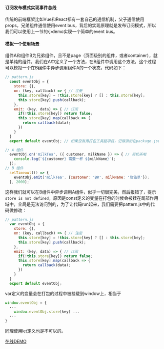 #### 订阅发布模式实现事件总线
传统的前端框架比如Vue和React都有一套自己的通信机制，父子通信使用props，兄弟组件通信使用event bus，背后的实现原理就是发布订阅模式，所以我们可以使用上一节的小demo实现一个简单的event bus。

#### 模拟一个使用场景
组件A和组件B为兄弟组件，且不是page（页面级别的组件，或者container），就是单纯的组件，我们在A中定义了一个方法，在B组件中调用这个方法，这个过程可以模拟一个在B组件中异步调用组件A的一个状态，代码如下：
```javascript
// pattern.js
  const eventObj = {
    store: {},
    on: (key, callback) => { // 注册
      this.store[key] = !this.store[key] ? [] : this.store[key];
      this.store[key].push(callback);
    },
    emit: (key, data) => { // 订阅
      if(!this.store[key]) return false;
      this.store[key].map(callback => {
        return callback(data);
      })
    }
  }
  export default eventObj; // 如果没有用打包工具起项目，记得添加在package.json里babel-cli

// A 组件
  eventObj.on('milkTea', ({ customer, milkName }) => { // 买奶茶啦
    console.log(`${customer} 需要一杯 ${milkName}`);
  });
// B 组件
  setTimeout(() => {
    eventObj.emit('milkTea', {customer: 'BR', milkName: '烧仙草'});
  }, 2000);
```

这样我们就可以在B组件中异步调用A组件，似乎一切很完美，然后报错了，提示 `store is not defined`，原因是const定义的变量在打包的时候会被挂在局部作用域中，全局是无法访问到的，为了让代码run起来，我们需要把pattern.js中的代码做修改：
```javascript
// pattern.js
  var eventObj = {
    store: {},
    on: (key, callback) => { // 注册
      this.store[key] = !this.store[key] ? [] : this.store[key];
      this.store[key].push(callback);
    },
    emit: (key, data) => { // 订阅
      if(!this.store[key]) return false;
      this.store[key].map(callback => {
        return callback(data);
      })
    }
  }
  export default eventObj;
```
var定义的变量会在打包的过程中被挂载到window上，相当于
```javascript
window.eventObj = {
  ···
    window.eventObj.store[key] ...
  ···
}
```

同理使用let定义也是不可以的。

[在线DEMO](https://codesandbox.io/s/o77xm2pj76)
